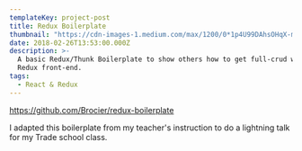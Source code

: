 ```yaml
---
templateKey: project-post
title: Redux Boilerplate
thumbnail: "https://cdn-images-1.medium.com/max/1200/0*1p4U99DAhsOHqX-m.jpg"
date: 2018-02-26T13:53:00.000Z
description: >-
  A basic Redux/Thunk Boilerplate to show others how to get full-crud with a
  Redux front-end.
tags:
  - React & Redux
---
```


https://github.com/Brocier/redux-boilerplate

I adapted this boilerplate from my teacher's instruction to do a lightning talk for my Trade school class.
